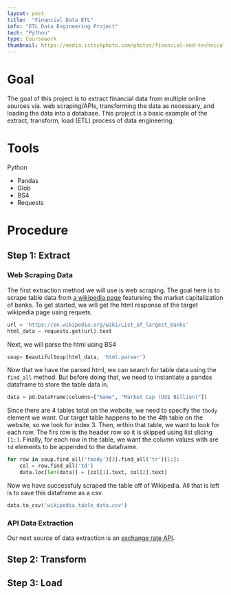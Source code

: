 ```yaml
---
layout: post
title:  "Financial Data ETL"
info: "ETL Data Engineering Project"
tech: "Python"
type: Coursework
thumbnail: https://media.istockphoto.com/photos/financial-and-technical-data-analysis-graph-showing-stock-market-picture-id943292690?k=6&m=943292690&s=612x612&w=0&h=AqwqtxoCVyAmgi1sYfGwsYKHpb_6pT19AVHmzmGg-a4=
---
```




# Goal
The goal of this project is to extract financial data from multiple online sources via. web scraping/APIs, transforming the data as necessary, and loading the data into a database.
This project is a basic example of the extract, transform, load (ETL) process of data engineering. 


# Tools
Python
- Pandas
- Glob
- BS4
- Requests


# Procedure


## Step 1: Extract

### Web Scraping Data
The first extraction method we will use is web scraping. The goal here is to scrape table data from [a wikipedia page](https://en.wikipedia.org/wiki/List_of_largest_banks) featureing the market capitalization of banks. 
To get started, we will get the html response of the target wikipedia page using requets.

```python
url = 'https://en.wikipedia.org/wiki/List_of_largest_banks'
html_data = requests.get(url).text
```
Next, we will parse the html using BS4

```python
soup= BeautifulSoup(html_data, 'html.parser')
```

Now that we have the parsed html, we can search for table data using the ```find_all``` method. But before doing that, we need to instantiate a pandas dataframe to store the table data in.

```python
data = pd.DataFrame(columns=["Name", "Market Cap (US$ Billion)"])
```

Since there are 4 tables total on the website, we need to specify the ```tbody``` element we want. Our target table happens to be the 4th table on the website, so we look for index 3. Then, within that table, we want to look for each row. The firs row is the header row so it is skipped using list slicing ```[1:]```. Finally, for each row in the table, we want the column values with are ```td``` elements to be appended to the dataframe. 

```python
for row in soup.find_all('tbody')[3].find_all('tr')[1:]:
    col = row.find_all('td')
    data.loc[len(data)] = [col[1].text, col[2].text]
```

Now we have successfuly scraped the table off of Wikipedia. All that is left is to save this dataframe as a csv.

```python
data.to_csv('wikipedia_table_data.csv')
```


### API Data Extraction
Our next source of data extraction is an [exchange rate API](https://exchangeratesapi.io/). 

## Step 2: Transform



## Step 3: Load

